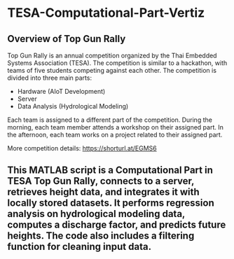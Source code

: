 # TESA-Computational-Part-Vertiz


## Overview of Top Gun Rally

Top Gun Rally is an annual competition organized by the Thai Embedded Systems Association (TESA). The competition is similar to a hackathon, with teams of five students competing against each other. The competition is divided into three main parts:

- Hardware (AIoT Development)
- Server
- Data Analysis (Hydrological Modeling)

Each team is assigned to a different part of the competition. During the morning, each team member attends a workshop on their assigned part. In the afternoon, each team works on a project related to their assigned part.

More competition details: https://shorturl.at/EGMS6


## This MATLAB script is a Computational Part in TESA Top Gun Rally, connects to a server, retrieves height data, and integrates it with locally stored datasets. It performs regression analysis on hydrological modeling data, computes a discharge factor, and predicts future heights. The code also includes a filtering function for cleaning input data.

